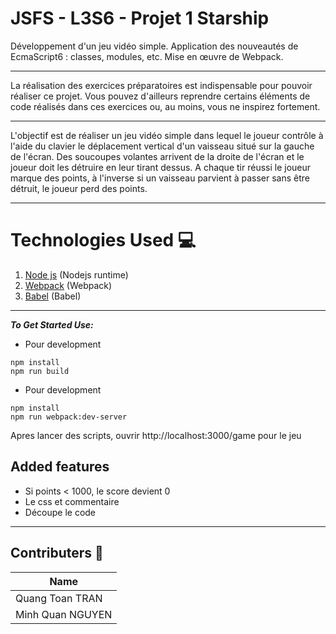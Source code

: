# JSFS - L3S6 - Projet 1 Starship

Développement d'un jeu vidéo simple. Application des nouveautés de EcmaScript6 : classes, modules, etc. Mise en œuvre de Webpack.

---

La réalisation des exercices préparatoires est indispensable pour pouvoir réaliser ce projet. Vous pouvez d'ailleurs reprendre certains éléments de code réalisés dans ces exercices ou, au moins, vous ne inspirez fortement.

---

L'objectif est de réaliser un jeu vidéo simple dans lequel le joueur contrôle à l'aide du clavier le déplacement vertical d'un vaisseau situé sur la gauche de l'écran. Des soucoupes volantes arrivent de la droite de l'écran et le joueur doit les détruire en leur tirant dessus. A chaque tir réussi le joueur marque des points, à l'inverse si un vaisseau parvient à passer sans être détruit, le joueur perd des points.

___
# Technologies Used 💻
1. [Node js](https://nodejs.org) (Nodejs runtime)
2. [Webpack](https://webpack.js.org/) (Webpack)
3. [Babel](https://babeljs.io/) (Babel)
___
***To Get Started Use:***
* Pour development
```
npm install
npm run build
```
* Pour development
```
npm install
npm run webpack:dev-server
```

Apres lancer des scripts, ouvrir http://localhost:3000/game pour le jeu 

## Added features
- Si points < 1000, le score devient 0
- Le css et commentaire
- Découpe le code
___
## Contributers 🤖
|Name|
|----|
|Quang Toan TRAN|
|Minh Quan NGUYEN|
